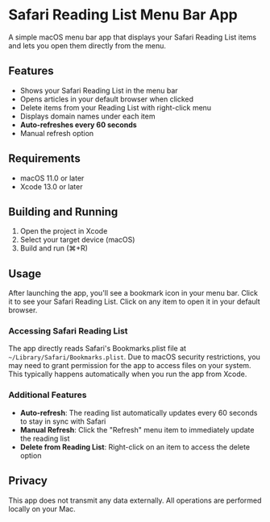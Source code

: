 # Safari Reading List Menu Bar App

A simple macOS menu bar app that displays your Safari Reading List items and lets you open them directly from the menu.

## Features

- Shows your Safari Reading List in the menu bar
- Opens articles in your default browser when clicked
- Delete items from your Reading List with right-click menu
- Displays domain names under each item
- **Auto-refreshes every 60 seconds**
- Manual refresh option

## Requirements

- macOS 11.0 or later
- Xcode 13.0 or later

## Building and Running

1. Open the project in Xcode
2. Select your target device (macOS)
3. Build and run (⌘+R)

## Usage

After launching the app, you'll see a bookmark icon in your menu bar. Click it to see your Safari Reading List. Click on any item to open it in your default browser.

### Accessing Safari Reading List

The app directly reads Safari's Bookmarks.plist file at `~/Library/Safari/Bookmarks.plist`. Due to macOS security restrictions, you may need to grant permission for the app to access files on your system. This typically happens automatically when you run the app from Xcode.

### Additional Features

- **Auto-refresh**: The reading list automatically updates every 60 seconds to stay in sync with Safari
- **Manual Refresh**: Click the "Refresh" menu item to immediately update the reading list
- **Delete from Reading List**: Right-click on an item to access the delete option

## Privacy

This app does not transmit any data externally. All operations are performed locally on your Mac.
